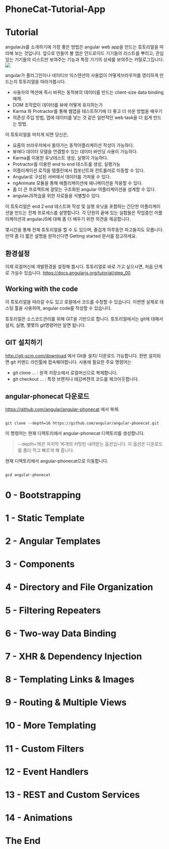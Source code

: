 # PhoneCat-Tutorial-App
# Tutorial
 angularJs를 소개하기에 가장 좋은 방법은 angular web app을 만드는 튜토리얼을 따라해 보는 것입니다.
 앞으로 만들어 볼 앱은 안드로이드 기기들의 리스트를 뿌리고, 관심있는 기기들의 리스트만 보여주는 기능과 특정 기기의 상세를 보여주는 카탈로그입니다.
 <img src="https://docs.angularjs.org/img/tutorial/catalog_screen.png"></img>
 
 angular가 플러그인이나 네이티브 익스텐션의 사용없이 어떻게브라우저를 영리하게 만드는지 튜토리얼을 따라가봅시다.
 
 * 사용자의 액션에 즉시 바뀌는 동적뷰의 데이터를 만드는 client-size data binding 예제.
 * DOM 조작없이 데이터를 뷰에 어떻게 유지하는가
 * Karma 와 Protractor를 통해 웹앱을 테스트하기에 더 좋고 더 쉬운 방법을 배우기 
 * 의존성 주입 방법, 앱에 데이터를 넣는 것 같은 일반적인 web task을 더 쉽게 만드는 방법.
 
 이 튜토리얼을 마치게 되면 당신은,
 * 요즘의 브라우저에서 돌아가는 동적어플리케이션 작성이 가능하다.
 * 뷰에다 데이터 모델을 연결할수 있는 데이터 바인딩 사용이 가능하다.
 * Karma를 이용한 유닛테스트 생성, 실행이 가능하다.
 * Protractor를 이용한 end to end 테스트를 생성, 실행가능
 * 어플리케이션 로직을 템플린에서 컴포넌트와 컨트롤러로 이동할 수 있다.
 * Angular로 구성된 서버에서 데이터를 가져올 수 있다.
 * ngAnimate 모듈을 통해 애플리케이션에 애니메이션을 적용할 수 있다.
 * 좀 더 큰 프로젝트에 걸맞는 구조화된 angular 어플리케이션을 설계할 수 있다.
 * angularJS학습을 위한 자료들을 식별할수 있다.
 
 이 튜토리얼은 end 2 end 테스트와 작성 및 실행 유닛을 포함하는 간단한 어플리케이션을 만드는 전체 프로세스를 설명합니다.
 각 단원의 끝에 있는 실험들은 작업중인 어플리케이션과 angularJS에 대해 좀 더 배우기 위한 의견을 제공합니다.

 몇시간을 통해 전체 튜토리얼을 할 수 도 있으며, 줄겁게 하루동안 파고들지도 모릅니다. 만약 좀 더 짧은 설명을 원하신다면
 Getting started 문서를 참고하세요.
 
 ## 환경설정
 이제 로컬머신에 개발환경을 설정해 봅시다. 튜토리얼로 바로 가고 싶으시면, 처음 단계로 가실수 있습니다.
 https://docs.angularjs.org/tutorial/step_00 

 ## Working with the code
 이 튜토리얼을 따라갈 수도 있고 로컬에서 코드를 수정할 수 있습니다. 이번엔 실제로 테스팅 툴을 사용하여, angular code를 작성할 수 있습니다. 
 
 튜토리얼은 소스코드관리를 위해 GIT을 기반으로 합니다. 튜토리얼에서는 git에 대해서 설치, 실행, 몇몇의 git명령어만 알면 됩니다.
 
 ## GIT 설치하기
 http://git-scm.com/download 에서 Git을 설치/ 다운로드 가능합니다. 한번 설치되면  git 커맨드 라인툴에 접속해야합니다.
 사용에 필요한 주요 명령어는
 * git clone ... : 원격 저장소에서 로컬머신으로 복제합니다.
 * git checkout ... : 특정 브랜치나 태깅버젼의 코드를 체크아웃합니다.
 
 ## angular-phonecat 다운로드
 https://github.com/angular/angular-phonecat 에서 복제.
<pre><code>
git clone --depth=16 https://github.com/angular/angular-phonecat.git
</code></pre>
 이 명령어는 현재 디렉토리에서 angular-phonecat 디렉토리를 생성합니다.
 
 > --depth=16은 마지막 16개의 커밋만 내려받는 옵션입니다. 이 옵션은 다운로드를 좀더 작고 빠르게 해 줍니다.

 현재 디렉토리에서 angular-phonecat으로 이동합니다.
 
<pre><code>
gcd angular-phonecat
</code></pre>
 

 
# 0 - Bootstrapping
# 1 - Static Template
# 2 - Angular Templates
# 3 - Components
# 4 - Directory and File Organization
# 5 - Filtering Repeaters
# 6 - Two-way Data Binding
# 7 - XHR & Dependency Injection
# 8 - Templating Links & Images
# 9 - Routing & Multiple Views
# 10 - More Templating
# 11 - Custom Filters
# 12 - Event Handlers
# 13 - REST and Custom Services
# 14 - Animations
# The End
 
